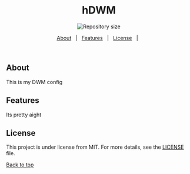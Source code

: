<h1 align="center">hDWM</h1>

<p align="center">

  <img alt="Repository size" src="https://img.shields.io/github/repo-size/MrHencke/hDWM?color=56BEB8">

</p>

<p align="center">
  <a href="#about">About</a> &#xa0; | &#xa0; 
  <a href="#features">Features</a> &#xa0; | &#xa0;
  <a href="#license">License</a> &#xa0; | &#xa0;
</p>

<br>

## About

This is my DWM config

## Features

Its pretty aight

## License

This project is under license from MIT. For more details, see the [LICENSE](LICENSE.md) file.

<a href="#top">Back to top</a>
